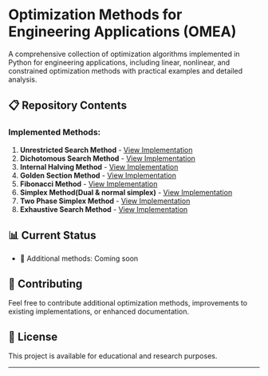 # Optimization Methods for Engineering Applications (OMEA)

A comprehensive collection of optimization algorithms implemented in Python for engineering applications, including linear, nonlinear, and constrained optimization methods with practical examples and detailed analysis.

## 📋 Repository Contents

### Implemented Methods:
1. **Unrestricted Search Method** - [View Implementation](./Unrestricted_Search.ipynb)
2. **Dichotomous Search Method** - [View Implementation](./Dichotomous_Search.ipynb)
3. **Internal Halving Method** - [View Implementation](./Internal_Halving_Method.ipynb)
4. **Golden Section Method** - [View Implementation](./Golden_Section_Search.ipynb)
5. **Fibonacci Method** - [View Implementation](./Fibonacci_Search.ipynb)
6. **Simplex Method(Dual & normal simplex)** - [View Implementation](./Simplex_Method.ipynb)
7. **Two Phase Simplex Method** - [View Implementation](./Two_Phase_Simplex.ipynb)
8. **Exhaustive Search Method** - [View Implementation](./Exhaustive_Search_Method.ipynb)

## 📊 Current Status

- 🔄 Additional methods: Coming soon

## 🤝 Contributing

Feel free to contribute additional optimization methods, improvements to existing implementations, or enhanced documentation.

## 📄 License

This project is available for educational and research purposes.

---

